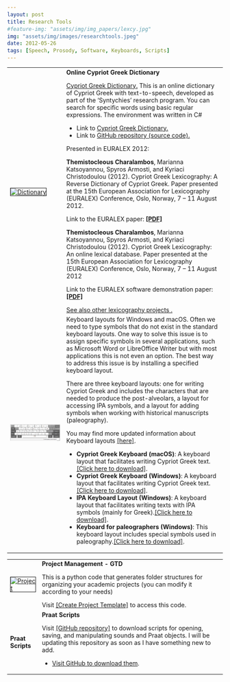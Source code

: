 ```yaml
---
layout: post
title: Research Tools
#feature-img: "assets/img/img_papers/lexcy.jpg"
img: "assets/img/images/researchtools.jpeg"
date: 2012-05-26
tags: [Speech, Prosody, Software, Keyboards, Scripts]
---
```


<table>
<tr>
<td style="border-"><a href="http://lexcy.library.ucy.ac.cy" ><img
src="{{base.url}}/assets/img/img_papers/lexcy.jpg" alt="Dictionary" border="1" align="middle"></a></td>
<td style="border-"><strong>Online Cypriot Greek Dictionary</strong>
<p></p><a href="http://lexcy.library.ucy.ac.cy">Cypriot Greek Dictionary.</a> This is an online
dictionary of Cypriot Greek with text-to-speech, developed as part of the ‘Syntychies’ research
program. You can search for specific words using basic regular expressions. The environment was
written in C#<p></p>
<ul>
<li>Link to <a href="http://lexcy.library.ucy.ac.cy">Cypriot Greek Dictionary.</a></li>
<li>Link to <a href="https://github.com/themistocleous/CG_Dictionary">GitHub repository (source
code).</a></li>
</ul>
<p></p>
<p>Presented in EURALEX 2012:
<p></p><strong>Themistocleous Charalambos</strong>, Marianna Katsoyannou, Spyros Armosti, and
Kyriaci Christodoulou (2012). Cypriot Greek Lexicography: A Reverse Dictionary of Cypriot Greek.
Paper presented at the 15th European Association for Lexicography (EURALEX) Conference, Oslo,
Norway, 7 – 11 August 2012.</p>
<p>Link to the EURALEX paper: <a
href="http://euralex.org/wp-content/themes/euralex/proceedings/Euralex%202012/pp262-266%20Themistocleus,%20Katsoyannou,%20Armosti%20and%20Christodoulou.pdf"><b>[PDF]</b></a>
</p>
<p><strong>Themistocleous Charalambos</strong>, Marianna Katsoyannou, Spyros Armosti, and Kyriaci
Christodoulou (2012). Cypriot Greek Lexicography: An online lexical database. Paper presented at
the 15th European Association for Lexicography (EURALEX) Conference, Oslo, Norway, 7 – 11 August
2012</p>
<p>Link to the EURALEX software demonstration paper: <a
href="http://euralex.org/wp-content/themes/euralex/proceedings/Euralex%202012/pp889-891%20Themistocleus,%20Katsoyannou,%20Armosti%20and%20Christodoulou.pdf"><b>[PDF]</b></a>
</p>
<a href="{{ site.url }}/research/project/2014/12/31/Utilitarian_Dictionary.html">See also other
lexicography projects .</a>
</td>
</tr>
<td>
<img
src="https://github.com/themistocleous/Keyboard_Layouts/raw/master/CG2.jpg"></td>
<td style="border-"> Keyboard layouts for Windows and macOS. Often we need to type symbols
that do not exist in the standard keyboard layouts. One way to solve this issue is to assign
specific symbols in several applications, such as Microsoft Word or LibreOffice Writer but with most
applications this is not even an option. The best way to address this issue is by installing a
specified keyboard layout.
<p></p>There are three keyboard layouts: one for writing Cypriot Greek and includes the characters
that are needed to produce the post-alveolars, a layout for accessing IPA symbols, and a layout for
adding symbols when working with historical manuscripts (paleography).
<p></p>
You may find more updated information about Keyboard layouts <a
href="https://github.com/themistocleous/Keyboard_Layouts">[here]</a>.<p></p>
<ul>
<li><b>Cypriot Greek Keyboard (macOS)</b>: A keyboard layout that facilitates writing Cypriot
Greek text.
<a
href="https://github.com/themistocleous/Keyboard_Layouts/raw/master/CypriotGreek_MAC.zip">[Click
here to download]</a>.
</li>
<li><b>Cypriot Greek Keyboard (Windows)</b>: A keyboard layout that facilitates writing Cypriot
Greek text. <a
href="https://github.com/themistocleous/Keyboard_Layouts/raw/master/CypriotGreekMonotonic.zip">[Click
here to download]</a>.</li>
<li><b>IPA Keyboard Layout (Windows)</b>: A keyboard layout that facilitates writing texts with
IPA symbols (mainly for Greek).<a
href="https://github.com/themistocleous/Keyboard_Layouts/raw/master/KeyboardLayout_IPAGreek.zip">[Click
here to download]</a>.</li>
<li><b>Keyboard for paleographers (Windows)</b>: This keyboard layout includes special symbols
used in paleography.<a
href="https://github.com/themistocleous/Keyboard_Layouts/raw/master/KeyboardLayout_Paleographic.zip">[Click
here to download]</a>.</li>
</ul>
</td>

<table>
<tr>
<td><a  href="https://github.com/themistocleous/create_project_template">
<img src="{{base.url}}/assets/img/img_papers/project.png" alt="Project" border="1" align="middle"></a></td>
<td><strong>Project Management - GTD</strong>
<p></p>This is a python code that generates folder structures for organizing your academic projects
(you can modify it according to your needs)<p></p>
Visit <a href="https://github.com/themistocleous/create_project_template">[Create Project
Template]</a> to access this code.
</td>
</tr>
<tr>
<td><strong>Praat Scripts</strong></td>
<td><strong>Praat Scripts</strong>
<p></p>Visit <a href="https://github.com/themistocleous/praat_scripts">[GitHub repository]</a> to
download scripts for opening, saving, and manipulating sounds and Praat objects. I will be updating
this repository as soon as I have something new to add.
<ul>
<li><a href="https://github.com/themistocleous">Visit GitHub to download them</a>.</li>
</ul>
</td>
</tr>

</table>


